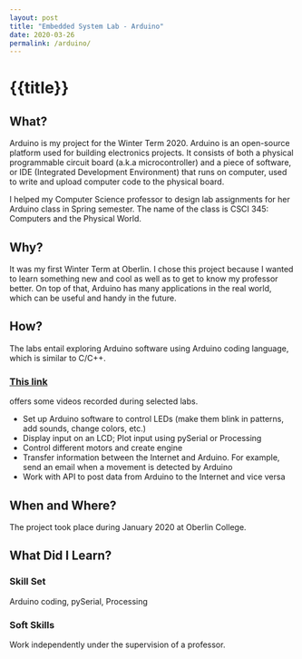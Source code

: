 ```yaml
---
layout: post
title: "Embedded System Lab - Arduino"
date: 2020-03-26
permalink: /arduino/
---
```

<h1>{{title}}</h1>
<h2>What?</h2>
<p>
	Arduino is my project for the Winter Term 2020. Arduino is an open-source platform used for building electronics projects. It consists of both a physical programmable circuit board (a.k.a microcontroller) and a piece of software, or IDE (Integrated Development Environment) that runs on computer, used to write and upload computer code to the physical board.
</p>
<p>
	I helped my Computer Science professor to design lab assignments for her Arduino class in Spring semester. The name of the class is CSCI 345: Computers and the Physical World. 
</p>

<h2>Why?</h2>
<p>
	It was my first Winter Term at Oberlin. I chose this project because I wanted to learn something new and cool as well as to get to know my professor better. On top of that, Arduino has many applications in the real world, which can be useful and handy in the future. 
</p>

<h2>How?</h2>
<p>
	The labs entail exploring Arduino software using Arduino coding language, which is similar to C/C++. <h3><a href="https://drive.google.com/drive/folders/1lzRdGzqdM92Z3YtQA6hvH3TD5MDH9i5i?usp=sharing">This link</a></h3><p>offers some videos recorded during selected labs.</p>
</p>
<ul>
	<li>Set up Arduino software to control LEDs (make them blink in patterns, add sounds, change colors, etc.)</li>
	<li>Display input on an LCD; Plot input using pySerial or Processing</li>
	<li>Control different motors and create engine</li>
	<li>Transfer information between the Internet and Arduino. For example, send an email when a movement is detected by Arduino</li>
	<li>Work with API to post data from Arduino to the Internet and vice versa</li>
</ul>

<h2>When and Where?</h2>
<p>The project took place during January 2020 at Oberlin College.</p>

<h2>What Did I Learn?</h2>
<h3>Skill Set</h3>
<p>Arduino coding, pySerial, Processing</p>
<h3>Soft Skills</h3>
<p>Work independently under the supervision of a professor.</p>